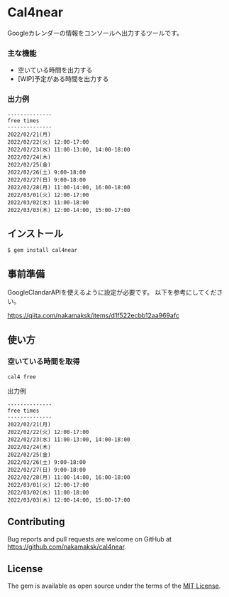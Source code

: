 # Cal4near

Googleカレンダーの情報をコンソールへ出力するツールです。

### 主な機能
- 空いている時間を出力する
- [WIP]予定がある時間を出力する

### 出力例

```
--------------
free times
--------------
2022/02/21(月) 
2022/02/22(火) 12:00-17:00
2022/02/23(水) 11:00-13:00, 14:00-18:00
2022/02/24(木) 
2022/02/25(金) 
2022/02/26(土) 9:00-18:00
2022/02/27(日) 9:00-18:00
2022/02/28(月) 11:00-14:00, 16:00-18:00
2022/03/01(火) 12:00-17:00
2022/03/02(水) 11:00-18:00
2022/03/03(木) 12:00-14:00, 15:00-17:00

```

## インストール

    $ gem install cal4near

## 事前準備

GoogleClandarAPIを使えるように設定が必要です。
以下を参考にしてください。

https://qiita.com/nakamaksk/items/d1f522ecbb12aa969afc

## 使い方

### 空いている時間を取得

```
cal4 free
```

出力例


```
--------------
free times
--------------
2022/02/21(月) 
2022/02/22(火) 12:00-17:00
2022/02/23(水) 11:00-13:00, 14:00-18:00
2022/02/24(木) 
2022/02/25(金) 
2022/02/26(土) 9:00-18:00
2022/02/27(日) 9:00-18:00
2022/02/28(月) 11:00-14:00, 16:00-18:00
2022/03/01(火) 12:00-17:00
2022/03/02(水) 11:00-18:00
2022/03/03(木) 12:00-14:00, 15:00-17:00
```

## Contributing

Bug reports and pull requests are welcome on GitHub at https://github.com/nakamaksk/cal4near.

## License

The gem is available as open source under the terms of the [MIT License](https://opensource.org/licenses/MIT).
